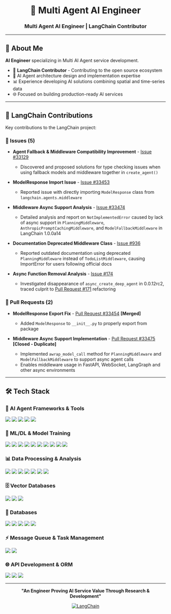 <div align="center">

# 👋 Multi Agent AI Engineer

### Multi Agent AI Engineer | LangChain Contributor

</div>

---

## 🚀 About Me

**AI Engineer** specializing in Multi AI Agent service development.

- 🤖 **LangChain Contributor** - Contributing to the open source ecosystem
- 🔧 AI Agent architecture design and implementation expertise
- 📊 Experience developing AI solutions combining spatial and time-series data
- 🌐 Focused on building production-ready AI services

---

## 🎯 LangChain Contributions

Key contributions to the LangChain project:

### 🐛 Issues (5)

- **Agent Fallback & Middleware Compatibility Improvement** - [Issue #33129](https://github.com/langchain-ai/langchain/issues/33129)
  - Discovered and proposed solutions for type checking issues when using fallback models and middleware together in `create_agent()`

- **ModelResponse Import Issue** - [Issue #33453](https://github.com/langchain-ai/langchain/issues/33453)
  - Reported issue with directly importing `ModelResponse` class from `langchain.agents.middleware`

- **Middleware Async Support Analysis** - [Issue #33474](https://github.com/langchain-ai/langchain/issues/33474)
  - Detailed analysis and report on `NotImplementedError` caused by lack of async support in `PlanningMiddleware`, `AnthropicPromptCachingMiddleware`, and `ModelFallbackMiddleware` in LangChain 1.0.0a14

- **Documentation Deprecated Middleware Class** - [Issue #936](https://github.com/langchain-ai/docs/issues/936)
  - Reported outdated documentation using deprecated `PlanningMiddleware` instead of `TodoListMiddleware`, causing ImportError for users following official docs

- **Async Function Removal Analysis** - [Issue #174](https://github.com/langchain-ai/deepagents/issues/174)
  - Investigated disappearance of `async_create_deep_agent` in 0.0.12rc2, traced culprit to [Pull Request #171](https://github.com/langchain-ai/deepagents/pull/171) refactoring

### 🔨 Pull Requests (2)

- **ModelResponse Export Fix** - [Pull Request #33454](https://github.com/langchain-ai/langchain/pull/33454) **[Merged]**
  - Added `ModelResponse` to `__init__.py` to properly export from package

- **Middleware Async Support Implementation** - [Pull Request #33475](https://github.com/langchain-ai/langchain/pull/33475) **[Closed - Duplicate]**
  - Implemented `awrap_model_call` method for `PlanningMiddleware` and `ModelFallbackMiddleware` to support async agent calls
  - Enables middleware usage in FastAPI, WebSocket, LangGraph and other async environments
---

## 🛠️ Tech Stack

### 🤖 AI Agent Frameworks & Tools
<div align="left">
    <img src="https://img.shields.io/badge/LangChain-1C3C3C?style=flat-square&logo=chainlink&logoColor=white"/>
    <img src="https://img.shields.io/badge/LangGraph-FF6B6B?style=flat-square&logo=graphql&logoColor=white"/>
    <img src="https://img.shields.io/badge/DeepAgents-4A90E2?style=flat-square"/>
    <img src="https://img.shields.io/badge/LangChain_MCP_Adapters-2C3E50?style=flat-square"/>
    <img src="https://img.shields.io/badge/FastMCP-00D9FF?style=flat-square"/>
</div>

### 🧠 ML/DL & Model Training
<div align="left">
    <img src="https://img.shields.io/badge/HuggingFace-FFD21E?style=flat-square&logo=huggingface&logoColor=black"/>
    <img src="https://img.shields.io/badge/Transformers-FF9D00?style=flat-square&logo=huggingface&logoColor=white"/>
    <img src="https://img.shields.io/badge/Sentence_Transformers-00B8D4?style=flat-square&logo=huggingface&logoColor=white"/>
    <img src="https://img.shields.io/badge/PEFT-9B59B6?style=flat-square&logo=huggingface&logoColor=white"/>
    <img src="https://img.shields.io/badge/vLLM-5C4EE5?style=flat-square&logo=v&logoColor=white"/>
    <img src="https://img.shields.io/badge/PyTorch-EE4C2C?style=flat-square&logo=pytorch&logoColor=white"/>
    <img src="https://img.shields.io/badge/TensorFlow-FF6F00?style=flat-square&logo=tensorflow&logoColor=white"/>
    <img src="https://img.shields.io/badge/scikit--learn-F7931E?style=flat-square&logo=scikitlearn&logoColor=white"/>
    <img src="https://img.shields.io/badge/Unsloth-FF6B35?style=flat-square&logo=lightning&logoColor=white"/>
    <img src="https://img.shields.io/badge/Ray-028CF0?style=flat-square&logo=ray&logoColor=white"/>
</div>

### 📊 Data Processing & Analysis
<div align="left">
    <img src="https://img.shields.io/badge/GeoPandas-9370DB?style=flat-square&logo=python&logoColor=white"/>
    <img src="https://img.shields.io/badge/Pandas-150458?style=flat-square&logo=pandas&logoColor=white"/>
    <img src="https://img.shields.io/badge/NumPy-013243?style=flat-square&logo=numpy&logoColor=white"/>
    <img src="https://img.shields.io/badge/Matplotlib-11557c?style=flat-square&logo=python&logoColor=white"/>
    <img src="https://img.shields.io/badge/Seaborn-7DB0BC?style=flat-square&logo=python&logoColor=white"/>
    <img src="https://img.shields.io/badge/Spatial Analysis-9370DB?style=flat-square"/>
    <img src="https://img.shields.io/badge/Time Series Analysis-DF7401?style=flat-square"/>
</div>

### 🗄️ Vector Databases
<div align="left">
    <img src="https://img.shields.io/badge/PGVector-4169E1?style=flat-square&logo=postgresql&logoColor=white"/>
    <img src="https://img.shields.io/badge/Milvus-00A1EA?style=flat-square&logo=milvus&logoColor=white"/>
    <img src="https://img.shields.io/badge/FAISS-0467DF?style=flat-square&logo=meta&logoColor=white"/>
</div>

### 💾 Databases
<div align="left">
    <img src="https://img.shields.io/badge/PostgreSQL-4169E1?style=flat-square&logo=postgresql&logoColor=white"/>
    <img src="https://img.shields.io/badge/MariaDB-003545?style=flat-square&logo=mariadb&logoColor=white"/>
    <img src="https://img.shields.io/badge/MySQL-4479A1?style=flat-square&logo=mysql&logoColor=white"/>
    <img src="https://img.shields.io/badge/MongoDB-47A248?style=flat-square&logo=mongodb&logoColor=white"/>
    <img src="https://img.shields.io/badge/Redis-DC382D?style=flat-square&logo=redis&logoColor=white"/>
</div>

### ⚡ Message Queue & Task Management
<div align="left">
    <img src="https://img.shields.io/badge/Celery-37814A?style=flat-square&logo=celery&logoColor=white"/>
    <img src="https://img.shields.io/badge/RabbitMQ-FF6600?style=flat-square&logo=rabbitmq&logoColor=white"/>
</div>

### 🌐 API Development & ORM
<div align="left">
    <img src="https://img.shields.io/badge/FastAPI-009688?style=flat-square&logo=fastapi&logoColor=white"/>
    <img src="https://img.shields.io/badge/SQLAlchemy-D71F00?style=flat-square&logo=sqlalchemy&logoColor=white"/>
    <img src="https://img.shields.io/badge/Alembic-6BA81E?style=flat-square"/>
</div>

---

<div align="center">

**"An Engineer Proving AI Service Value Through Research & Development"**

[![LangChain](https://img.shields.io/badge/LangChain-Contributor-1C3C3C?style=for-the-badge)](https://github.com/langchain-ai/langchain)

</div>
